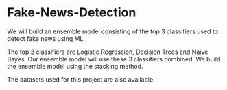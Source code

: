 # Fake-News-Detection
We will build an ensemble model consisting of the top 3 classifiers used to detect fake news using ML.

The top 3 classifiers are Logistic Regression, Decision Trees and Naive Bayes. Our ensemble model will use these 3 classifiers combined. We build the ensemble model using the stacking method.

The datasets used for this project are also available.

